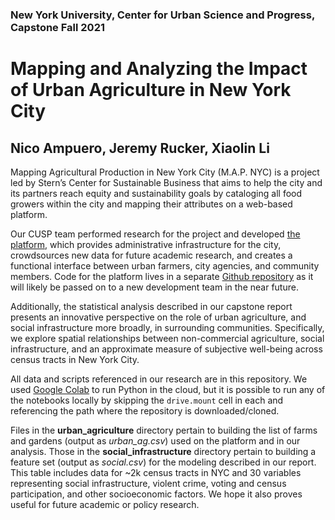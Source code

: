### New York University, Center for Urban Science and Progress, Capstone Fall 2021
# Mapping and Analyzing the Impact of Urban Agriculture in New York City
## Nico Ampuero, Jeremy Rucker, Xiaolin Li

Mapping Agricultural Production in New York City (M.A.P. NYC) is a project led by Stern’s Center for Sustainable Business that aims to help the city and its partners reach equity and sustainability goals by cataloging all food growers within the city and mapping their attributes on a web-based platform. 

Our CUSP team performed research for the project and developed [the platform](https://mapnyc.herokuapp.com/), which provides administrative infrastructure for the city, crowdsources new data for future academic research, and creates a functional interface between urban farmers, city agencies, and community members. Code for the platform lives in a separate [Github repository](https://github.com/ampu3ro/mapnyc) as it will likely be passed on to a new development team in the near future.

Additionally, the statistical analysis described in our capstone report presents an innovative perspective on the role of urban agriculture, and social infrastructure more broadly, in surrounding communities. Specifically, we explore spatial relationships between non-commercial agriculture, social infrastructure, and an approximate measure of subjective well-being across census tracts in New York City.

All data and scripts referenced in our research are in this repository. We used [Google Colab](https://colab.research.google.com/?utm_source=scs-index) to run Python in the cloud, but it is possible to run any of the notebooks locally by skipping the `drive.mount` cell in each and referencing the path where the repository is downloaded/cloned. 

Files in the **urban_agriculture** directory pertain to building the list of farms and gardens (output as _urban_ag.csv_) used on the platform and in our analysis. Those in the **social_infrastructure** directory pertain to building a feature set (output as _social.csv_) for the modeling described in our report. This table includes data for ~2k census tracts in NYC and 30 variables representing social infrastructure, violent crime, voting and census participation, and other socioeconomic factors. We hope it also proves useful for future academic or policy research.
